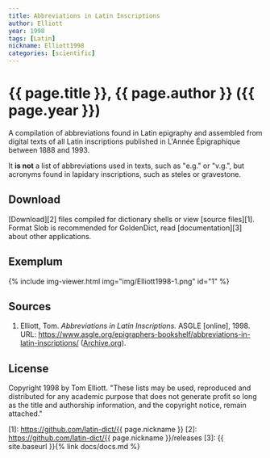 ```yaml
---
title: Abbreviations in Latin Inscriptions
author: Elliott
year: 1998
tags: [Latin]
nickname: Elliott1998
categories: [scientific]
---
```

# {{ page.title }}, {{ page.author }} ({{ page.year }})

A compilation of abbreviations found in Latin epigraphy and assembled from digital texts of all Latin inscriptions published in L'Année Épigraphique between 1888 and 1993.

It **is not** a list of abbreviations used in texts, such as "e.g." or "v.g.", but acronyms found in lapidary inscriptions, such as steles or gravestone.


## Download

[Download][2] files compiled for dictionary shells or view [source files][1]. Format Slob is recommended for GoldenDict, read [documentation][3] about other applications.


## Exemplum

{% include img-viewer.html img="img/Elliott1998-1.png" id="1" %}


## Sources

1. Elliott, Tom. _Abbreviations in Latin Inscriptions._ ASGLE \[online\], 1998. URL: <https://www.asgle.org/epigraphers-bookshelf/abbreviations-in-latin-inscriptions/> ([Archive.org](https://web.archive.org/web/20130728023015/http://www.case.edu:80/artsci/clsc/asgle/abbrev/latin/)).


## License

Copyright 1998 by Tom Elliott. "These lists may be used, reproduced and distributed for any academic purpose that does not generate profit so long as the title and authorship information, and the copyright notice, remain attached."


[1]: https://github.com/latin-dict/{{ page.nickname }}
[2]: https://github.com/latin-dict/{{ page.nickname }}/releases
[3]: {{ site.baseurl }}{% link docs/docs.md %}


